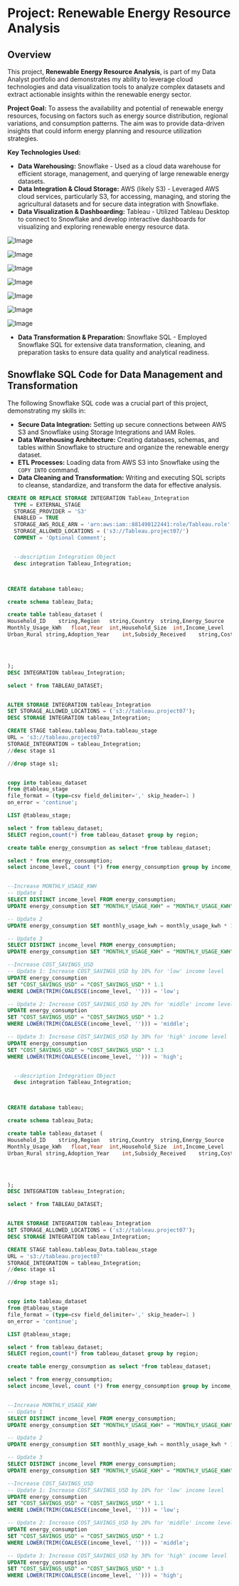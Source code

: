 # Project: Renewable Energy Resource Analysis

## Overview

This project, **Renewable Energy Resource Analysis**, is part of my Data Analyst portfolio and demonstrates my ability to leverage cloud technologies and data visualization tools to analyze complex datasets and extract actionable insights within the renewable energy sector.

**Project Goal:**  To assess the availability and potential of renewable energy resources, focusing on factors such as energy source distribution, regional variations, and consumption patterns.  The aim was to provide data-driven insights that could inform energy planning and resource utilization strategies.

**Key Technologies Used:**

*   **Data Warehousing:** Snowflake -  Used as a cloud data warehouse for efficient storage, management, and querying of large renewable energy datasets.
*   **Data Integration & Cloud Storage:** AWS (likely S3) - Leveraged AWS cloud services, particularly S3, for accessing, managing, and storing the agricultural datasets and for secure data integration with Snowflake.
*   **Data Visualization & Dashboarding:** Tableau - Utilized Tableau Desktop to connect to Snowflake and develop interactive dashboards for visualizing and exploring renewable energy resource data.

![Image](https://github.com/user-attachments/assets/75cb98ba-db9e-4b58-9024-bb2ee940c3e6)


![Image](https://github.com/user-attachments/assets/125d86ec-9c6b-4797-8e43-e9a60801bf67)


![Image](https://github.com/user-attachments/assets/8ed276cf-ca96-4f87-a18e-4fe888c23364)


![Image](https://github.com/user-attachments/assets/867eaa30-f258-4ee8-a2c3-ff86a945a31a)


![Image](https://github.com/user-attachments/assets/88a185b4-b363-42e6-bab9-abd00e5ec926)


![Image](https://github.com/user-attachments/assets/21523090-0a16-40e2-9aad-22b17184d985)


![Image](https://github.com/user-attachments/assets/1f1d24fc-4a66-498f-a9e7-6aa368927587)



*   **Data Transformation & Preparation:** Snowflake SQL - Employed Snowflake SQL for extensive data transformation, cleaning, and preparation tasks to ensure data quality and analytical readiness.


## Snowflake SQL Code for Data Management and Transformation

The following Snowflake SQL code was a crucial part of this project, demonstrating my skills in:

*   **Secure Data Integration:**  Setting up secure connections between AWS S3 and Snowflake using Storage Integrations and IAM Roles.
*   **Data Warehousing Architecture:**  Creating databases, schemas, and tables within Snowflake to structure and organize the renewable energy dataset.
*   **ETL Processes:**  Loading data from AWS S3 into Snowflake using the `COPY INTO` command.
*   **Data Cleaning and Transformation:**  Writing and executing SQL scripts to cleanse, standardize, and transform the data for effective analysis.

```sql
CREATE OR REPLACE STORAGE INTEGRATION Tableau_Integration
  TYPE = EXTERNAL_STAGE
  STORAGE_PROVIDER = 'S3'
  ENABLED = TRUE
  STORAGE_AWS_ROLE_ARN = 'arn:aws:iam::881490122441:role/Tableau.role'
  STORAGE_ALLOWED_LOCATIONS = ('s3://Tableau.project07/')
  COMMENT = 'Optional Comment';


  --description Integration Object
  desc integration Tableau_Integration;



CREATE database tableau;

create schema tableau_Data;

create table tableau_dataset (
Household_ID	string,Region	string,Country	string,Energy_Source	string,
Monthly_Usage_kWh	float,Year	int,Household_Size	int,Income_Level	string,
Urban_Rural	string,Adoption_Year	int,Subsidy_Received	string,Cost_Savings_USD float




);
DESC INTEGRATION tableau_Integration;

select * from TABLEAU_DATASET;


ALTER STORAGE INTEGRATION tableau_Integration
SET STORAGE_ALLOWED_LOCATIONS = ('s3://tableau.project07');
DESC STORAGE INTEGRATION tableau_Integration;

CREATE STAGE tableau.tableau_Data.tableau_stage
URL = 's3://tableau.project07'
STORAGE_INTEGRATION = tableau_Integration;
//desc stage s1

//drop stage s1;


copy into tableau_dataset
from @tableau_stage
file_format = (type=csv field_delimiter=',' skip_header=1 )
on_error = 'continue';

LIST @tableau_stage;

select * from tableau_dataset;
SELECT region,count(*) from tableau_dataset group by region;

create table energy_consumption as select *from tableau_dataset;

select * from energy_consumption;
select income_level, count (*) from energy_consumption group by income_level;


--Increase MONTHLY_USAGE_KWH
-- Update 1
SELECT DISTINCT income_level FROM energy_consumption;
UPDATE energy_consumption SET "MONTHLY_USAGE_KWH" = "MONTHLY_USAGE_KWH" * 1.1 WHERE LOWER(income_level) = 'low';

-- Update 2
UPDATE energy_consumption SET monthly_usage_kwh = monthly_usage_kwh * 1.2 WHERE LOWER(TRIM(income_level)) = 'middle';

-- Update 3
SELECT DISTINCT income_level FROM energy_consumption;
UPDATE energy_consumption SET "MONTHLY_USAGE_KWH" = "MONTHLY_USAGE_KWH" * 1.3 WHERE LOWER(TRIM(COALESCE(income_level, ''))) = 'high';

--Increase COST_SAVINGS_USD
-- Update 1: Increase COST_SAVINGS_USD by 10% for 'low' income level
UPDATE energy_consumption
SET "COST_SAVINGS_USD" = "COST_SAVINGS_USD" * 1.1
WHERE LOWER(TRIM(COALESCE(income_level, ''))) = 'low';

-- Update 2: Increase COST_SAVINGS_USD by 20% for 'middle' income level
UPDATE energy_consumption
SET "COST_SAVINGS_USD" = "COST_SAVINGS_USD" * 1.2
WHERE LOWER(TRIM(COALESCE(income_level, ''))) = 'middle';

-- Update 3: Increase COST_SAVINGS_USD by 30% for 'high' income level
UPDATE energy_consumption
SET "COST_SAVINGS_USD" = "COST_SAVINGS_USD" * 1.3
WHERE LOWER(TRIM(COALESCE(income_level, ''))) = 'high';


  --description Integration Object
  desc integration Tableau_Integration;



CREATE database tableau;

create schema tableau_Data;

create table tableau_dataset (
Household_ID	string,Region	string,Country	string,Energy_Source	string,
Monthly_Usage_kWh	float,Year	int,Household_Size	int,Income_Level	string,
Urban_Rural	string,Adoption_Year	int,Subsidy_Received	string,Cost_Savings_USD float




);
DESC INTEGRATION tableau_Integration;

select * from TABLEAU_DATASET;


ALTER STORAGE INTEGRATION tableau_Integration
SET STORAGE_ALLOWED_LOCATIONS = ('s3://tableau.project07');
DESC STORAGE INTEGRATION tableau_Integration;

CREATE STAGE tableau.tableau_Data.tableau_stage
URL = 's3://tableau.project07'
STORAGE_INTEGRATION = tableau_Integration;
//desc stage s1

//drop stage s1;


copy into tableau_dataset
from @tableau_stage
file_format = (type=csv field_delimiter=',' skip_header=1 )
on_error = 'continue';

LIST @tableau_stage;

select * from tableau_dataset;
SELECT region,count(*) from tableau_dataset group by region;

create table energy_consumption as select *from tableau_dataset;

select * from energy_consumption;
select income_level, count (*) from energy_consumption group by income_level;


--Increase MONTHLY_USAGE_KWH
-- Update 1
SELECT DISTINCT income_level FROM energy_consumption;
UPDATE energy_consumption SET "MONTHLY_USAGE_KWH" = "MONTHLY_USAGE_KWH" * 1.1 WHERE LOWER(income_level) = 'low';

-- Update 2
UPDATE energy_consumption SET monthly_usage_kwh = monthly_usage_kwh * 1.2 WHERE LOWER(TRIM(income_level)) = 'middle';

-- Update 3
SELECT DISTINCT income_level FROM energy_consumption;
UPDATE energy_consumption SET "MONTHLY_USAGE_KWH" = "MONTHLY_USAGE_KWH" * 1.3 WHERE LOWER(TRIM(COALESCE(income_level, ''))) = 'high';

--Increase COST_SAVINGS_USD
-- Update 1: Increase COST_SAVINGS_USD by 10% for 'low' income level
UPDATE energy_consumption
SET "COST_SAVINGS_USD" = "COST_SAVINGS_USD" * 1.1
WHERE LOWER(TRIM(COALESCE(income_level, ''))) = 'low';

-- Update 2: Increase COST_SAVINGS_USD by 20% for 'middle' income level
UPDATE energy_consumption
SET "COST_SAVINGS_USD" = "COST_SAVINGS_USD" * 1.2
WHERE LOWER(TRIM(COALESCE(income_level, ''))) = 'middle';

-- Update 3: Increase COST_SAVINGS_USD by 30% for 'high' income level
UPDATE energy_consumption
SET "COST_SAVINGS_USD" = "COST_SAVINGS_USD" * 1.3
WHERE LOWER(TRIM(COALESCE(income_level, ''))) = 'high';

